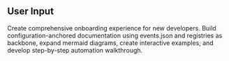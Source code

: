 ## User Input
  Create comprehensive onboarding experience for new developers. Build configuration-anchored documentation using events.json and registries as backbone, expand mermaid diagrams,
  create interactive examples, and develop step-by-step automation walkthrough.